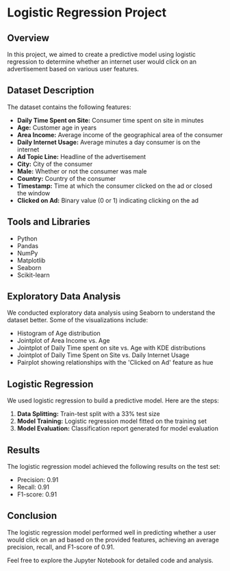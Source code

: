 # Logistic Regression Project

## Overview

In this project, we aimed to create a predictive model using logistic regression to determine whether an internet user would click on an advertisement based on various user features.

## Dataset Description

The dataset contains the following features:

- **Daily Time Spent on Site:** Consumer time spent on site in minutes
- **Age:** Customer age in years
- **Area Income:** Average income of the geographical area of the consumer
- **Daily Internet Usage:** Average minutes a day consumer is on the internet
- **Ad Topic Line:** Headline of the advertisement
- **City:** City of the consumer
- **Male:** Whether or not the consumer was male
- **Country:** Country of the consumer
- **Timestamp:** Time at which the consumer clicked on the ad or closed the window
- **Clicked on Ad:** Binary value (0 or 1) indicating clicking on the ad

## Tools and Libraries

- Python
- Pandas
- NumPy
- Matplotlib
- Seaborn
- Scikit-learn

## Exploratory Data Analysis

We conducted exploratory data analysis using Seaborn to understand the dataset better. Some of the visualizations include:

- Histogram of Age distribution
- Jointplot of Area Income vs. Age
- Jointplot of Daily Time spent on site vs. Age with KDE distributions
- Jointplot of Daily Time Spent on Site vs. Daily Internet Usage
- Pairplot showing relationships with the 'Clicked on Ad' feature as hue

## Logistic Regression

We used logistic regression to build a predictive model. Here are the steps:

1. **Data Splitting:** Train-test split with a 33% test size
2. **Model Training:** Logistic regression model fitted on the training set
3. **Model Evaluation:** Classification report generated for model evaluation

## Results

The logistic regression model achieved the following results on the test set:

- Precision: 0.91
- Recall: 0.91
- F1-score: 0.91

## Conclusion

The logistic regression model performed well in predicting whether a user would click on an ad based on the provided features, achieving an average precision, recall, and F1-score of 0.91.

Feel free to explore the Jupyter Notebook for detailed code and analysis.


